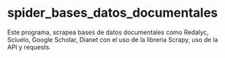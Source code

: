 # spider_bases_datos_documentales
Este programa, scrapea bases de datos  documentales como Redalyc, Sciuelo, Google Scholar, Dianet con el uso de la libreria Scrapy, uso de la API y requests. 
